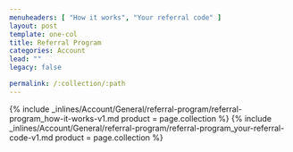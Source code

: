 ```yaml
---
menuheaders: [ "How it works", "Your referral code" ]
layout: post
template: one-col
title: Referral Program
categories: Account
lead: ""
legacy: false

permalink: /:collection/:path
---
```





<a href="#how-it-works"></a>{% include _inlines/Account/General/referral-program/referral-program_how-it-works-v1.md  product = page.collection %}
<a href="#your-referral-code"></a>{% include _inlines/Account/General/referral-program/referral-program_your-referral-code-v1.md  product = page.collection %}